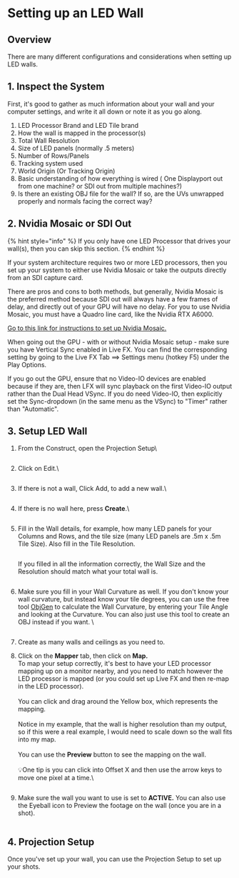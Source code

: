 # Setting up an LED Wall

## Overview

There are many different configurations and considerations when setting up LED walls.&#x20;

## 1. Inspect the System&#x20;

First, it's good to gather as much information about your wall and your computer settings, and write it all down or note it as you go along.

1. LED Processor Brand and LED Tile brand
2. How the wall is mapped in the processor(s)
3. Total Wall Resolution
4. Size of LED panels (normally .5 meters)
5. Number of Rows/Panels
6. Tracking system used
7. World Origin (Or Tracking Origin)
8. Basic understanding of how everything is wired ( One Displayport out from one machine? or SDI out from multiple machines?)
9. Is there an existing OBJ file for the wall? If so, are the UVs unwrapped properly and normals facing the correct way?

## 2. Nvidia Mosaic or SDI Out&#x20;

{% hint style="info" %}
If you only have one LED Processor that drives your wall(s), then you can skip this section.&#x20;
{% endhint %}

If your system architecture requires two or more LED processors, then you set up your system to either use Nvidia Mosaic or take the outputs directly from an SDI capture card.&#x20;

There are pros and cons to both methods, but generally, Nvidia Mosaic is the preferred method because SDI out will always have a few frames of delay, and directly out of your GPU will have no delay. For you to use Nvidia Mosaic, you must have a Quadro line card, like the Nvidia RTX A6000.&#x20;

[Go to this link for instructions to set up Nvidia Mosaic.](set-up-nvidia-mosaic.md)

When going out the GPU - with or without Nvidia Mosaic setup - make sure you have Vertical Sync enabled in Live FX. You can find the corresponding setting by going to the Live FX Tab ==> Settings menu (hotkey F5) under the Play Options.&#x20;

If you go out the GPU, ensure that no Video-IO devices are enabled because if they are, then LFX will sync playback on the first Video-IO output rather than the Dual Head VSync. If you do need Video-IO, then explicitly set the Sync-dropdown (in the same menu as the VSync) to "Timer" rather than "Automatic".

## 3. Setup LED Wall

1.  From the Construct, open the Projection Setup\


    <figure><img src="../../.gitbook/assets/image (1) (1) (1) (1) (1) (1) (1) (1) (1) (1) (1) (1) (1) (1) (1) (1).png" alt=""><figcaption></figcaption></figure>
2.  Click on Edit.\


    <figure><img src="../../.gitbook/assets/image (2) (1) (1) (1) (1) (1) (1) (1) (1) (1) (1) (1) (1) (1).png" alt=""><figcaption></figcaption></figure>


3.  If there is not a wall, Click Add, to add a new wall.\


    <figure><img src="../../.gitbook/assets/image (3) (1) (1) (1) (1) (1) (1) (1) (1) (1) (1).png" alt=""><figcaption></figcaption></figure>


4.  If there is no wall here, press **Create**.\


    <figure><img src="../../.gitbook/assets/image (4) (1) (1) (1) (1) (1) (1) (1) (1) (1).png" alt=""><figcaption></figcaption></figure>
5.  Fill in the Wall details, for example, how many LED panels for your Columns and Rows, and the tile size (many LED panels are .5m x .5m Tile Size). Also fill in the Tile Resolution.&#x20;

    <figure><img src="../../.gitbook/assets/image (5) (1) (1) (1) (1) (1) (1) (1) (1).png" alt=""><figcaption></figcaption></figure>

    If you filled in all the information correctly, the Wall Size and the Resolution should match what your total wall is.&#x20;

    <figure><img src="../../.gitbook/assets/image (6) (1) (1) (1) (1) (1) (1).png" alt=""><figcaption></figcaption></figure>
6.  Make sure you fill in your Wall Curvature as well. If you don't know your wall curvature, but instead know your tile degrees, you can use the free tool [ObjGen](https://objgen.makkbe.net/) to calculate the Wall Curvature, by entering your Tile Angle and looking at the Curvature. You can also just use this tool to create an OBJ instead if you want. \


    <figure><img src="../../.gitbook/assets/image (2) (1) (1) (1) (1) (1) (1) (1) (1) (1) (1) (1) (1).png" alt=""><figcaption></figcaption></figure>
7. Create as many walls and ceilings as you need to.&#x20;
8.  Click on the **Mapper** tab, then click on **Map.** \
    To map your setup correctly, it's best to have your LED processor mapping up on a monitor nearby, and you need to match however the LED processor is mapped (or you could set up Live FX and then re-map in the LED processor). \
    &#x20;\
    You can click and drag around the Yellow box, which represents the mapping.  \
    \
    Notice in my example, that the wall is higher resolution than my output, so if this were a real example, I would need to scale down so the wall fits into my map.  \
    \
    You can use the **Preview** button to see the mapping on the wall. \
    \
    :bulb:One tip is you can click into Offset X and then use the arrow keys to move one pixel at a time.\


    <figure><img src="../../.gitbook/assets/image (7) (1) (1) (1).png" alt=""><figcaption></figcaption></figure>


9.  Make sure the wall you want to use is set to **ACTIVE.** You can also use the <img src="../../.gitbook/assets/image (10) (1) (1) (1).png" alt="" data-size="line">Eyeball icon to Preview the footage on the wall (once you are in a shot). \
    &#x20;

    <figure><img src="../../.gitbook/assets/image (8) (1) (1) (1).png" alt=""><figcaption></figcaption></figure>

## 4. Projection Setup

Once you've set up your wall, you can use the Projection Setup to set up your shots.&#x20;

<figure><img src="../../.gitbook/assets/image (11) (1) (1) (1).png" alt=""><figcaption></figcaption></figure>









